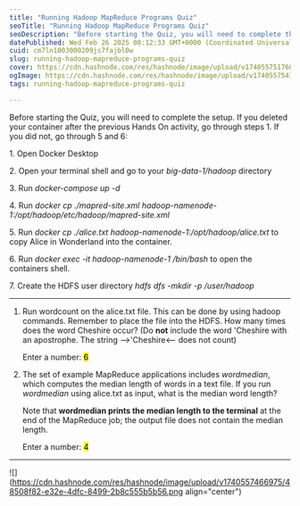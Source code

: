 ```yaml
---
title: "Running Hadoop MapReduce Programs Quiz"
seoTitle: "Running Hadoop MapReduce Programs Quiz"
seoDescription: "Before starting the Quiz, you will need to complete the setup. If you deleted your container after the previous Hands On activity, go through steps 1. If yo"
datePublished: Wed Feb 26 2025 08:12:33 GMT+0000 (Coordinated Universal Time)
cuid: cm7ln1003000209js7fajbl0w
slug: running-hadoop-mapreduce-programs-quiz
cover: https://cdn.hashnode.com/res/hashnode/image/upload/v1740557517603/a1509891-4b9f-46ab-bfb6-6de315a400a4.png
ogImage: https://cdn.hashnode.com/res/hashnode/image/upload/v1740557541287/d1ed979f-92f2-44ef-ac1c-a0d5d24745f8.png
tags: running-hadoop-mapreduce-programs-quiz

---
```


Before starting the Quiz, you will need to complete the setup. If you deleted your container after the previous Hands On activity, go through steps 1. If you did not, go through 5 and 6:

1\. Open Docker Desktop

2\. Open your terminal shell and go to your *big-data-1/hadoop* directory

3\. Run *docker-compose up -d*

4\. Run *docker cp ./mapred-site.xml hadoop-namenode-1:/opt/hadoop/etc/hadoop/mapred-site.xml*

5\. Run *docker cp ./alice.txt hadoop-namenode-1:/opt/hadoop/alice.txt* to copy Alice in Wonderland into the container.

6\. Run *docker exec -it hadoop-namenode-1 /bin/bash* to open the containers shell.

7\. Create the HDFS user directory *hdfs dfs -mkdir -p /user/hadoop*

---

1. Run wordcount on the alice.txt file. This can be done by using hadoop commands. Remember to place the file into the HDFS. How many times does the word Cheshire occur? (Do **not** include the word 'Cheshire with an apostrophe. The string --&gt;'Cheshire&lt;-- does not count)
    
    Enter a number: <mark>6</mark>
    
2. The set of example MapReduce applications includes *wordmedian*, which computes the median length of words in a text file. If you run *wordmedian* using alice.txt as input, what is the median word length?
    
    Note that **wordmedian prints the median length to the terminal** at the end of the MapReduce job; the output file does not contain the median length.
    
    Enter a number: <mark>4</mark>
    

---

![](https://cdn.hashnode.com/res/hashnode/image/upload/v1740557466975/48508f82-e32e-4dfc-8499-2b8c555b5b56.png align="center")